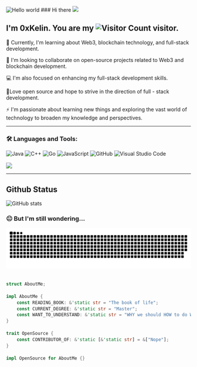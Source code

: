 <!--
**kling-zero/kling-zero** is a ✨ _special_ ✨ repository because its `README.md` (this file) appears on your GitHub profile.

Here are some ideas to get you started:

- 🔭 I’m currently working on ...
- 🌱 I’m currently learning ...
- 👯 I’m looking to collaborate on ...
- 🤔 I’m looking for help with ...
- 💬 Ask me about ...
- 📫 How to reach me: ...
- 😄 Pronouns: ...
- ⚡ Fun fact: ...
-->
<img src="https://raw.githubusercontent.com/sagar-viradiya/sagar-viradiya/master/resources/banner.png" alt="Hello world">
### Hi there <a href="https://www.gautamkrishnar.com/"><img src="https://media.giphy.com/media/hvRJCLFzcasrR4ia7z/giphy.gif" width="5%"></a>

I'm 0xKelin. You are my ![Visitor Count](https://profile-counter.glitch.me/kling-zero/count.svg) visitor.
---
🌱 Currently, I'm learning about Web3, blockchain technology, and full-stack development.

👯 I'm looking to collaborate on open-source projects related to Web3 and blockchain development.

💻 I'm also focused on enhancing my full-stack development skills.

👋Love open source and hope to strive in the direction of full - stack development.

⚡ I'm passionate about learning new things and exploring the vast world of technology to broaden my knowledge and perspectives.

---

### 🛠️ Languages and Tools:

![Java](https://img.shields.io/badge/-Java-%23ED8B00?style=flat&logo=java&logoColor=white)
![C++](https://img.shields.io/badge/-C++-%2300599C?style=flat&logo=c%2B%2B&logoColor=white)
![Go](https://img.shields.io/badge/-Go-%2300ADD8?style=flat&logo=go&logoColor=white)
![JavaScript](https://img.shields.io/badge/-JavaScript-%23F7DF1E?style=flat&logo=javascript&logoColor=black)
![GitHub](https://img.shields.io/badge/-GitHub-%23181717?style=flat&logo=github&logoColor=white)
![Visual Studio Code](https://img.shields.io/badge/-Visual%20Studio%20Code-%23007ACC?style=flat&logo=visual-studio-code&logoColor=white)

<img align="center"  src="https://github-readme-stats.vercel.app/api/top-langs/?username=Kelin0x&theme=radical&layout=compact"  />

---

## Github Status
![GitHub stats](https://github-readme-stats.vercel.app/api?username=Kelin0x&theme=onedark&card_width=500&show_icons=true)

### 😐 But I'm still wondering...

![Kelin0x](https://raw.githubusercontent.com/Kelin0x/Kelin0x/output/github-contribution-grid-snake.svg)
```rust

struct AboutMe;

impl AboutMe {
    const READING_BOOK: &'static str = "The book of life";
    const CURRENT_DEGREE: &'static str = "Master";
    const WANT_TO_UNDERSTAND: &'static str = "WHY we should HOW to do WHAT";
}

trait OpenSource {
    const CONTRIBUTOR_OF: &'static [&'static str] = &["Nope"];
}

impl OpenSource for AboutMe {}
```



